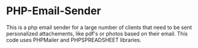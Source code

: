 # PHP-Email-Sender
This is a php email sender for a large number of clients that need to be sent personalized attachements, like pdf's or photos based on their email.
This code uses PHPMailer and PHPSPREADSHEET libraries.
